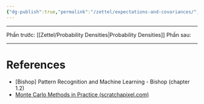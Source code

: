 ```yaml
---
{"dg-publish":true,"permalink":"/zettel/expectations-and-covariances/","noteIcon":"📝","created":"2024-04-19T10:21:22.500+07:00","updated":"2024-04-19T11:38:00.775+07:00"}
---
```




---

Phần trước: [[Zettel/Probability Densities\|Probability Densities]]
Phần sau:

---
# References

- [Bishop] Pattern Recognition and Machine Learning - Bishop (chapter 1.2)
- [Monte Carlo Methods in Practice (scratchapixel.com)](https://www.scratchapixel.com/lessons/mathematics-physics-for-computer-graphics/monte-carlo-methods-in-practice/monte-carlo-integration.html)